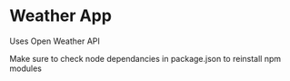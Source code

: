 # Weather App

Uses Open Weather API

Make sure to check node dependancies in package.json to reinstall npm modules
